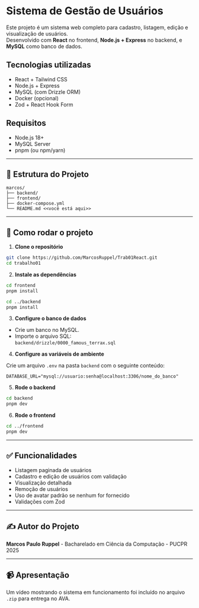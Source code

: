 # Sistema de Gestão de Usuários

Este projeto é um sistema web completo para cadastro, listagem, edição e visualização de usuários.  
Desenvolvido com **React** no frontend, **Node.js + Express** no backend, e **MySQL** como banco de dados.

## Tecnologias utilizadas

- React + Tailwind CSS
- Node.js + Express
- MySQL (com Drizzle ORM)
- Docker (opcional)
- Zod + React Hook Form

## Requisitos

- Node.js 18+
- MySQL Server
- pnpm (ou npm/yarn)

---

## 📁 Estrutura do Projeto

```
marcos/
├── backend/
├── frontend/
├── docker-compose.yml
└── README.md <<você está aqui>>
```

---

## 🚀 Como rodar o projeto

1. **Clone o repositório**

```bash
git clone https://github.com/MarcosRuppel/Trab01React.git
cd trabalho01
```

2. **Instale as dependências**

```bash
cd frontend
pnpm install

cd ../backend
pnpm install
```

3. **Configure o banco de dados**

- Crie um banco no MySQL.
- Importe o arquivo SQL:  
  `backend/drizzle/0000_famous_terrax.sql`

4. **Configure as variáveis de ambiente**

Crie um arquivo `.env` na pasta `backend` com o seguinte conteúdo:

```env
DATABASE_URL="mysql://usuario:senha@localhost:3306/nome_do_banco"
```

5. **Rode o backend**

```bash
cd backend
pnpm dev
```

6. **Rode o frontend**

```bash
cd ../frontend
pnpm dev
```

---

## ✅ Funcionalidades

- Listagem paginada de usuários
- Cadastro e edição de usuários com validação
- Visualização detalhada
- Remoção de usuários
- Uso de avatar padrão se nenhum for fornecido
- Validações com Zod

---

## ✍️ Autor do Projeto

**Marcos Paulo Ruppel** - Bacharelado em Ciência da Computação - PUCPR 2025

---

## 📹 Apresentação

Um vídeo mostrando o sistema em funcionamento foi incluído no arquivo `.zip` para entrega no AVA.
